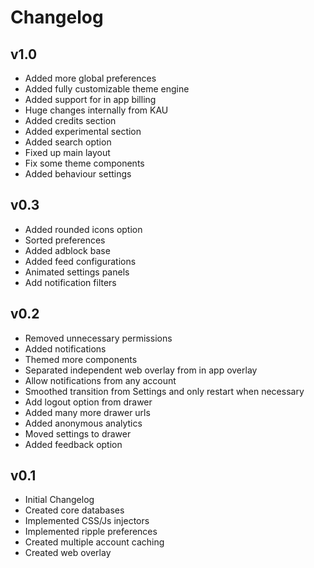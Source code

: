 # Changelog

## v1.0
* Added more global preferences
* Added fully customizable theme engine
* Added support for in app billing
* Huge changes internally from KAU
* Added credits section
* Added experimental section
* Added search option
* Fixed up main layout
* Fix some theme components
* Added behaviour settings

## v0.3
* Added rounded icons option
* Sorted preferences
* Added adblock base
* Added feed configurations
* Animated settings panels
* Add notification filters

## v0.2
* Removed unnecessary permissions
* Added notifications
* Themed more components
* Separated independent web overlay from in app overlay
* Allow notifications from any account
* Smoothed transition from Settings and only restart when necessary
* Add logout option from drawer
* Added many more drawer urls
* Added anonymous analytics
* Moved settings to drawer
* Added feedback option

## v0.1
* Initial Changelog
* Created core databases
* Implemented CSS/Js injectors
* Implemented ripple preferences
* Created multiple account caching
* Created web overlay
